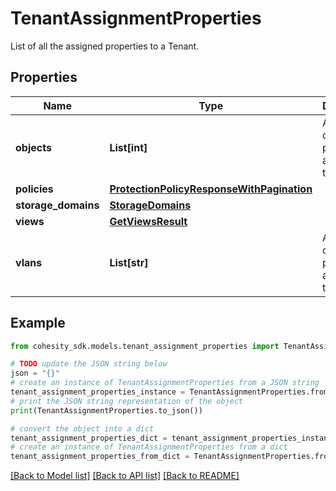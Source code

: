 # TenantAssignmentProperties

List of all the assigned properties to a Tenant.

## Properties

Name | Type | Description | Notes
------------ | ------------- | ------------- | -------------
**objects** | **List[int]** | A list of Ids of properties assigned to the tenant. | [optional] 
**policies** | [**ProtectionPolicyResponseWithPagination**](ProtectionPolicyResponseWithPagination.md) |  | [optional] 
**storage_domains** | [**StorageDomains**](StorageDomains.md) |  | [optional] 
**views** | [**GetViewsResult**](GetViewsResult.md) |  | [optional] 
**vlans** | **List[str]** | A list of Ids of properties assigned to the tenant. | [optional] 

## Example

```python
from cohesity_sdk.models.tenant_assignment_properties import TenantAssignmentProperties

# TODO update the JSON string below
json = "{}"
# create an instance of TenantAssignmentProperties from a JSON string
tenant_assignment_properties_instance = TenantAssignmentProperties.from_json(json)
# print the JSON string representation of the object
print(TenantAssignmentProperties.to_json())

# convert the object into a dict
tenant_assignment_properties_dict = tenant_assignment_properties_instance.to_dict()
# create an instance of TenantAssignmentProperties from a dict
tenant_assignment_properties_from_dict = TenantAssignmentProperties.from_dict(tenant_assignment_properties_dict)
```
[[Back to Model list]](../README.md#documentation-for-models) [[Back to API list]](../README.md#documentation-for-api-endpoints) [[Back to README]](../README.md)


